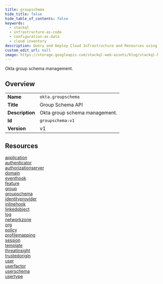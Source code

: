 ```yaml
---
title: groupschema
hide_title: false
hide_table_of_contents: false
keywords:
  - stackql
  - infrastructure-as-code
  - configuration-as-data
  - cloud inventory
description: Query and Deploy Cloud Infrastructure and Resources using SQL
custom_edit_url: null
image: https://storage.googleapis.com/stackql-web-assets/blog/stackql-blog-post-featured-image.png
---
```

Okta group schema management.  
    

## Overview
<table><tbody>
<tr><td><b>Name</b></td><td><code>okta.groupschema</code></td></tr>
<tr><td><b>Title</b></td><td>Group Schema API</td></tr>
<tr><td><b>Description</b></td><td>Okta group schema management.</td></tr>
<tr><td><b>Id</b></td><td><code>groupschema:v1</code></td></tr>
<tr><td><b>Version</b></td><td>v1</td></tr>
</tbody></table>

## Resources
<div class="row">
<div class="providerDocColumn">
<a href="/docs/providers/okta/groupschema/application">application</a><br />
<a href="/docs/providers/okta/groupschema/authenticator">authenticator</a><br />
<a href="/docs/providers/okta/groupschema/authorizationserver">authorizationserver</a><br />
<a href="/docs/providers/okta/groupschema/domain">domain</a><br />
<a href="/docs/providers/okta/groupschema/eventhook">eventhook</a><br />
<a href="/docs/providers/okta/groupschema/feature">feature</a><br />
<a href="/docs/providers/okta/groupschema/group">group</a><br />
<a href="/docs/providers/okta/groupschema/groupschema">groupschema</a><br />
<a href="/docs/providers/okta/groupschema/identityprovider">identityprovider</a><br />
<a href="/docs/providers/okta/groupschema/inlinehook">inlinehook</a><br />
<a href="/docs/providers/okta/groupschema/linkedobject">linkedobject</a><br />
<a href="/docs/providers/okta/groupschema/log">log</a><br />
</div>
<div class="providerDocColumn">
<a href="/docs/providers/okta/groupschema/networkzone">networkzone</a><br />
<a href="/docs/providers/okta/groupschema/org">org</a><br />
<a href="/docs/providers/okta/groupschema/policy">policy</a><br />
<a href="/docs/providers/okta/groupschema/profilemapping">profilemapping</a><br />
<a href="/docs/providers/okta/groupschema/session">session</a><br />
<a href="/docs/providers/okta/groupschema/template">template</a><br />
<a href="/docs/providers/okta/groupschema/threatinsight">threatinsight</a><br />
<a href="/docs/providers/okta/groupschema/trustedorigin">trustedorigin</a><br />
<a href="/docs/providers/okta/groupschema/user">user</a><br />
<a href="/docs/providers/okta/groupschema/userfactor">userfactor</a><br />
<a href="/docs/providers/okta/groupschema/userschema">userschema</a><br />
<a href="/docs/providers/okta/groupschema/usertype">usertype</a><br />
</div>
</div>
